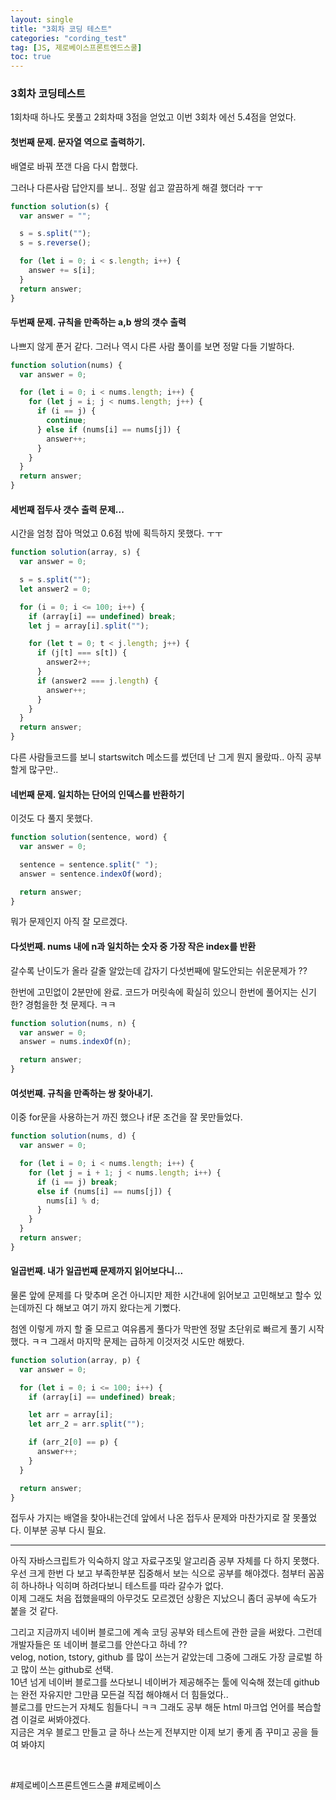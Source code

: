 ```yaml
---
layout: single
title: "3회차 코딩 테스트"
categories: "cording_test"
tag: [JS, 제로베이스프론트엔드스쿨]
toc: true
---
```


### 3회차 코딩테스트

1회차때 하나도 못풀고 2회차때 3점을 얻었고 이번 3회차 에선 5.4점을 얻었다.

#### 첫번째 문제. 문자열 역으로 출력하기.

 <p> 배열로 바꿔 쪼갠 다음 다시 합했다. </p>
  <p> 그러나 다른사람 답안지를 보니.. 정말 쉽고 깔끔하게 해결 했더라 ㅜㅜ </p>

```javascript
function solution(s) {
  var answer = "";

  s = s.split("");
  s = s.reverse();

  for (let i = 0; i < s.length; i++) {
    answer += s[i];
  }
  return answer;
}
```

#### 두번째 문제. 규칙을 만족하는 a,b 쌍의 갯수 출력

나쁘지 않게 푼거 같다. 그러나 역시 다른 사람 풀이를 보면 정말 다들 기발하다.

```javascript
function solution(nums) {
  var answer = 0;

  for (let i = 0; i < nums.length; i++) {
    for (let j = i; j < nums.length; j++) {
      if (i == j) {
        continue;
      } else if (nums[i] == nums[j]) {
        answer++;
      }
    }
  }
  return answer;
}
```

#### 세번째 접두사 갯수 출력 문제...

시간을 엄청 잡아 먹었고 0.6점 밖에 획득하지 못했다. ㅜㅜ

```javascript
function solution(array, s) {
  var answer = 0;

  s = s.split("");
  let answer2 = 0;

  for (i = 0; i <= 100; i++) {
    if (array[i] == undefined) break;
    let j = array[i].split("");

    for (let t = 0; t < j.length; j++) {
      if (j[t] === s[t]) {
        answer2++;
      }
      if (answer2 === j.length) {
        answer++;
      }
    }
  }
  return answer;
}
```

다른 사람들코드를 보니 startswitch 메소드를 썼던데 난 그게 뭔지 몰랐따.. 아직 공부할게 많구만..

#### 네번째 문제. 일치하는 단어의 인덱스를 반환하기

이것도 다 풀지 못했다.

```javascript
function solution(sentence, word) {
  var answer = 0;

  sentence = sentence.split(" ");
  answer = sentence.indexOf(word);

  return answer;
}
```

뭐가 문제인지 아직 잘 모르겠다.

#### 다섯번째. nums 내에 n과 일치하는 숫자 중 가장 작은 index를 반환

갈수록 난이도가 올라 갈줄 알았는데 갑자기 다섯번째에 말도안되는 쉬운문제가 ??

한번에 고민없이 2분만에 완료. 코드가 머릿속에 확실히 있으니 한번에 풀어지는 신기한? 경험을한 첫 문제다. ㅋㅋ

```javascript
function solution(nums, n) {
  var answer = 0;
  answer = nums.indexOf(n);

  return answer;
}
```

#### 여섯번째. 규칙을 만족하는 쌍 찾아내기.

이중 for문을 사용하는거 까진 했으나 if문 조건을 잘 못만들었다.

```javascript
function solution(nums, d) {
  var answer = 0;

  for (let i = 0; i < nums.length; i++) {
    for (let j = i + 1; j < nums.length; i++) {
      if (i == j) break;
      else if (nums[i] == nums[j]) {
        nums[i] % d;
      }
    }
  }
  return answer;
}
```

#### 일곱번째. 내가 일곱번째 문제까지 읽어보다니...

물론 앞에 문제를 다 맞추며 온건 아니지만 제한 시간내에 읽어보고 고민해보고 할수 있는데까진 다 해보고 여기 까지 왔다는게 기뻤다.

첨엔 이렇게 까지 할 줄 모르고 여유롭게 풀다가 막판엔 정말 초단위로 빠르게 풀기 시작 했다. ㅋㅋ 그래서 마지막 문제는 급하게 이것저것 시도만 해봤다.

```javascript
function solution(array, p) {
  var answer = 0;

  for (let i = 0; i <= 100; i++) {
    if (array[i] == undefined) break;

    let arr = array[i];
    let arr_2 = arr.split("");

    if (arr_2[0] == p) {
      answer++;
    }
  }

  return answer;
}
```

접두사 가지는 배열을 찾아내는건데 앞에서 나온 접두사 문제와 마찬가지로 잘 못풀었다. 이부분 공부 다시 필요.

---

아직 자바스크립트가 익숙하지 않고 자료구조및 알고리즘 공부 자체를 다 하지 못했다.
우선 크게 한번 다 보고 부족한부분 집중해서 보는 식으로 공부를 해야겠다. 첨부터 꼼꼼히 하나하나 익히며 하려다보니 테스트를 따라 갈수가 없다.  
 이제 그래도 처음 접했을때의 아무것도 모르겠던 상황은 지났으니 좀더 공부에 속도가 붙을 것 같다.

그리고 지금까지 네이버 블로그에 계속 코딩 공부와 테스트에 관한 글을 써왔다. 그런데 개발자들은 또 네이버 블로그를 안쓴다고 하네 ??  
 velog, notion, tstory, github 를 많이 쓰는거 같았는데 그중에 그래도 가장 글로벌 하고 많이 쓰는 github로 선택.  
 10년 넘게 네이버 블로그를 쓰다보니 네이버가 제공해주는 툴에 익숙해 졌는데 github는 완전 자유지만 그만큼 모든걸 직접 해야해서 더 힘들었다..  
 블로그를 만드는거 자체도 힘들다니 ㅋㅋ 그래도 공부 해둔 html 마크업 언어를 복습할 겸 이걸로 써봐야겠다.  
 지금은 겨우 블로그 만들고 글 하나 쓰는게 전부지만 이제 보기 좋게 좀 꾸미고 공을 들여 봐야지

​

#제로베이스프론트엔드스쿨 #제로베이스
